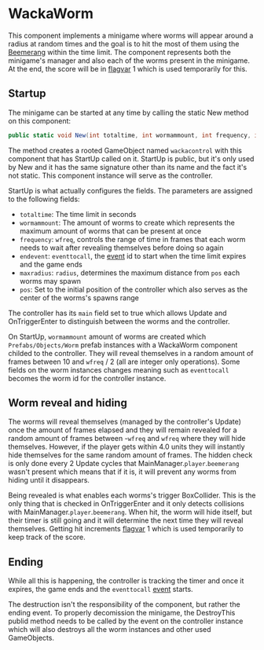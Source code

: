 # WackaWorm
This component implements a minigame where worms will appear around a radius at random times and the goal is to hit the most of them using the [Beemerang](../Entities/NPCControl/ObjectTypes/Beemerang.md) within the time limit. The component represents both the minigame's manager and also each of the worms present in the minigame. At the end, the score will be in [flagvar](../Flags%20arrays/flagvar.md) 1 which is used temporarily for this.

## Startup
The minigame can be started at any time by calling the static New method on this component:

```cs
public static void New(int totaltime, int wormammount, int frequency, int endevent, float maxradius, Vector3 pos)
```
The method creates a rooted GameObject named `wackacontrol` with this component that has StartUp called on it. StartUp is public, but it's only used by New and it has the same signature other than its name and the fact it's not static. This component instance will serve as the controller.

StartUp is what actually configures the fields. The parameters are assigned to the following fields:

- `totaltime`: The time limit in seconds
- `wormammount`: The amount of worms to create which represents the maximum amount of worms that can be present at once
- `frequency`: `wfreq`, controls the range of time in frames that each worm needs to wait after revealing themselves before doing so again
- `endevent`: `eventtocall`, the [event](../Enums%20and%20IDs/Events.md) id to start when the time limit expires and the game ends
- `maxradius`: `radius`, determines the maximum distance from `pos` each worms may spawn
- `pos`: Set to the initial position of the controller which also serves as the center of the worms's spawns range

The controller has its `main` field set to true which allows Update and OnTriggerEnter to distinguish between the worms and the controller.

On StartUp, `wormammount` amount of worms are created which `Prefabs/Objects/Worm` prefab instances with a WackaWorm component childed to the controller. They will reveal themselves in a random amount of frames between 10 and `wfreq` / 2 (all are integer only operations). Some fields on the worm instances changes meaning such as `eventtocall` becomes the worm id for the controller instance.

## Worm reveal and hiding
The worms will reveal themselves (managed by the controller's Update) once the amount of frames elapsed and they will remain revealed for a random amount of frames between -`wfreq` and `wfreq` where they will hide themselves. However, if the player gets within 4.0 units they will instantly hide themselves for the same random amount of frames. The hidden check is only done every 2 Update cycles that MainManager.`player`.`beemerang` wasn't present which means that if it is, it will prevent any worms from hiding until it disappears.

Being revealed is what enables each worms's trigger BoxCollider. This is the only thing that is checked in OnTriggerEnter and it only detects collisions with MainManager.`player`.`beemerang`. When hit, the worm will hide itself, but their timer is still going and it will determine the next time they will reveal themselves. Getting hit increments [flagvar](../Flags%20arrays/flagvar.md) 1 which is used temporarily to keep track of the score.

## Ending
While all this is happening, the controller is tracking the timer and once it expires, the game ends and the `eventtocall` [event](../Enums%20and%20IDs/Events.md) starts.

The destruction isn't the responsibility of the component, but rather the ending event. To properly decomission the minigame, the DestroyThis publid method needs to be called by the event on the controller instance which will also destroys all the worm instances and other used GameObjects.
